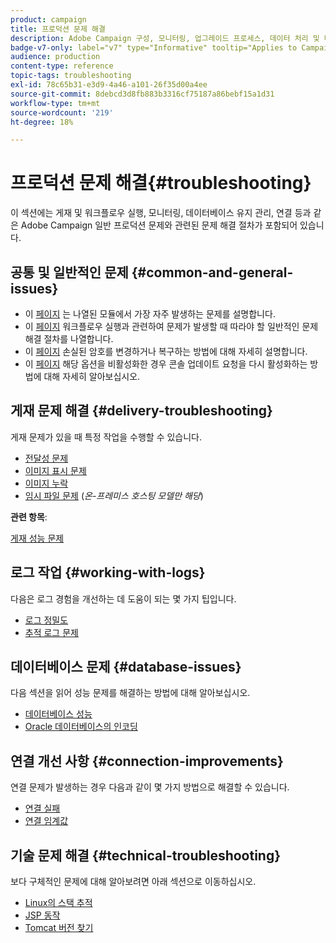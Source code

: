 ```yaml
---
product: campaign
title: 프로덕션 문제 해결
description: Adobe Campaign 구성, 모니터링, 업그레이드 프로세스, 데이터 처리 및 데이터베이스 유지 관리 절차와 관련된 프로덕션 문제 해결 절차 살펴보기
badge-v7-only: label="v7" type="Informative" tooltip="Applies to Campaign Classic v7 only"
audience: production
content-type: reference
topic-tags: troubleshooting
exl-id: 78c65b31-e3d9-4a46-a101-26f35d00a4ee
source-git-commit: 8debcd3d8fb883b3316cf75187a86bebf15a1d31
workflow-type: tm+mt
source-wordcount: '219'
ht-degree: 18%

---
```


# 프로덕션 문제 해결{#troubleshooting}



이 섹션에는 게재 및 워크플로우 실행, 모니터링, 데이터베이스 유지 관리, 연결 등과 같은 Adobe Campaign 일반 프로덕션 문제와 관련된 문제 해결 절차가 포함되어 있습니다.

## 공통 및 일반적인 문제 {#common-and-general-issues}

* 이 [페이지](../../production/using/modules-and-frequent-issues.md) 는 나열된 모듈에서 가장 자주 발생하는 문제를 설명합니다.
* 이 [페이지](../../production/using/workflow-execution.md) 워크플로우 실행과 관련하여 문제가 발생할 때 따라야 할 일반적인 문제 해결 절차를 나열합니다.
* 이 [페이지](../../production/using/lost-password.md) 손실된 암호를 변경하거나 복구하는 방법에 대해 자세히 설명합니다.
* 이 [페이지](../../production/using/console-update.md) 해당 옵션을 비활성화한 경우 콘솔 업데이트 요청을 다시 활성화하는 방법에 대해 자세히 알아보십시오.

## 게재 문제 해결 {#delivery-troubleshooting}

게재 문제가 있을 때 특정 작업을 수행할 수 있습니다.
* [전달성 문제](../../production/using/performance-and-throughput-issues.md#deliverability_issues)
* [이미지 표시 문제](../../production/using/image-display-issues.md)
* [이미지 누락](../../production/using/images-missing.md)
* [임시 파일 문제](../../production/using/temporary-files.md) (*온-프레미스 호스팅 모델만 해당*)

**관련 항목**:

[게재 성능 문제](../../delivery/using/delivery-performances.md)

## 로그 작업 {#working-with-logs}

다음은 로그 경험을 개선하는 데 도움이 되는 몇 가지 팁입니다.

* [로그 정밀도](../../production/using/log-precision.md)
* [추적 로그 문제](../../production/using/tracking-logs-issues.md)

## 데이터베이스 문제 {#database-issues}

다음 섹션을 읽어 성능 문제를 해결하는 방법에 대해 알아보십시오.

* [데이터베이스 성능](../../production/using/database-performances.md)
* [Oracle 데이터베이스의 인코딩](../../production/using/encoding-of-the-oracle-database.md)

## 연결 개선 사항 {#connection-improvements}

연결 문제가 발생하는 경우 다음과 같이 몇 가지 방법으로 해결할 수 있습니다.

* [연결 실패](../../production/using/failure-to-connect.md)
* [연결 임계값](../../production/using/connection-thresholds.md)

## 기술 문제 해결 {#technical-troubleshooting}

보다 구체적인 문제에 대해 알아보려면 아래 섹션으로 이동하십시오.

* [Linux의 스택 추적](../../production/using/stack-trace-in-linux.md)
* [JSP 동작](../../production/using/jsp-behavior.md)
* [Tomcat 버전 찾기](../../production/using/locate-tomcat-version.md)
